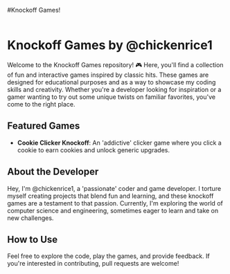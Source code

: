 #Knockoff Games!
<br>
<br>
# Knockoff Games by @chickenrice1

Welcome to the Knockoff Games repository! 🎮 Here, you'll find a collection of fun and interactive games inspired by classic hits. These games are designed for educational purposes and as a way to showcase my coding skills and creativity. Whether you're a developer looking for inspiration or a gamer wanting to try out some unique twists on familiar favorites, you've come to the right place.

## Featured Games
- **Cookie Clicker Knockoff**: An 'addictive' clicker game where you click a cookie to earn cookies and unlock generic upgrades.

## About the Developer
Hey, I'm @chickenrice1, a 'passionate' coder and game developer. I torture myself creating projects that blend fun and learning, and these knockoff games are a testament to that passion. Currently, I'm exploring the world of computer science and engineering, sometimes eager to learn and take on new challenges.

## How to Use
Feel free to explore the code, play the games, and provide feedback. If you're interested in contributing, pull requests are welcome! 